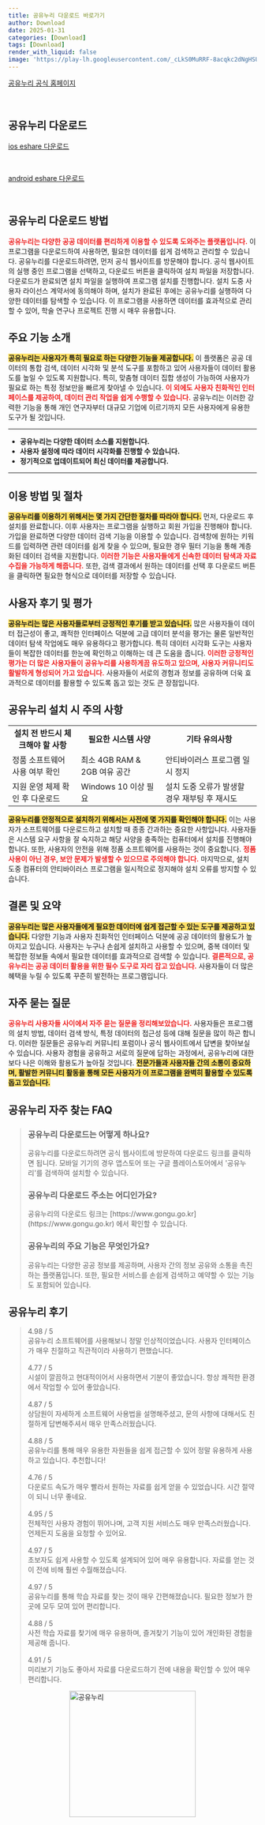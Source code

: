 ```yaml
---
title: 공유누리 다운로드 바로가기
author: Download
date: 2025-01-31
categories: [Download]
tags: [Download]
render_with_liquid: false
image: 'https://play-lh.googleusercontent.com/_cLkS0MuRRF-8acqkc2dNgHSUoLVMo0aliY74NHWtg8_kv6v81tueXlArRxaQHWLgw=s256-rw'
---
```

<p><a class='click-button' title='공유누리' href='https://www.eshare.go.kr/' rel='nofollow'>공유누리 공식 홈페이지</a></p><br>
<h2 id='공유누리_다운로드'>공유누리 다운로드</h2>
<p><a class="click-button ios" title="eshare 다운로드" href="https://apps.apple.com/kr/app/%EA%B3%B5%EC%9C%A0%EB%88%84%EB%A6%AC/id1548627741" rel="nofollow">ios eshare 다운로드</a></p><br>
<p><a class="click-button android" title="eshare 다운로드" href="https://play.google.comhttps://play.google.com/store/apps/details?id=kr.co.esshare.android.app" rel="nofollow">android eshare 다운로드</a></p><br>


<h2 id='공유누리 다운로드 방법'>공유누리 다운로드 방법</h2>

<p><b><span style="color: #ee2323;">공유누리는 다양한 공공 데이터를 편리하게 이용할 수 있도록 도와주는 플랫폼입니다.</span></b> 이 프로그램을 다운로드하여 사용하면, 필요한 데이터를 쉽게 검색하고 관리할 수 있습니다. 공유누리를 다운로드하려면, 먼저 공식 웹사이트를 방문해야 합니다. 공식 웹사이트의 실행 중인 프로그램을 선택하고, 다운로드 버튼을 클릭하여 설치 파일을 저장합니다. 다운로드가 완료되면 설치 파일을 실행하여 프로그램 설치를 진행합니다. 설치 도중 사용자 라이선스 계약서에 동의해야 하며, 설치가 완료된 후에는 공유누리를 실행하여 다양한 데이터를 탐색할 수 있습니다. 이 프로그램을 사용하면 데이터를 효과적으로 관리할 수 있어, 학술 연구나 프로젝트 진행 시 매우 유용합니다.</p>

<h2 id='주요 기능 소개'>주요 기능 소개</h2>

<p><b><span style="background-color: #ffe066;">공유누리는 사용자가 특히 필요로 하는 다양한 기능을 제공합니다.</span></b> 이 플랫폼은 공공 데이터의 통합 검색, 데이터 시각화 및 분석 도구를 포함하고 있어 사용자들이 데이터 활용도를 높일 수 있도록 지원합니다. 특히, 맞춤형 데이터 집합 생성이 가능하여 사용자가 필요로 하는 특정 정보만을 빠르게 찾아낼 수 있습니다. <b><span style="color: #ee2323;">이 외에도 사용자 친화적인 인터페이스를 제공하여, 데이터 관리 작업을 쉽게 수행할 수 있습니다.</span></b> 공유누리는 이러한 강력한 기능을 통해 개인 연구자부터 대규모 기업에 이르기까지 모든 사용자에게 유용한 도구가 될 것입니다. </p>

<hr />

<ul>
    <li><b>공유누리는 다양한 데이터 소스를 지원합니다.</b></li>
    <li><b>사용자 설정에 따라 데이터 시각화를 진행할 수 있습니다.</b></li>
    <li><b>정기적으로 업데이트되어 최신 데이터를 제공합니다.</b></li>
</ul>

<hr />

<h2 id='이용 방법 및 절차'>이용 방법 및 절차</h2>

<p><b><span style="background-color: #ffe066;">공유누리를 이용하기 위해서는 몇 가지 간단한 절차를 따라야 합니다.</span></b> 먼저, 다운로드 후 설치를 완료합니다. 이후 사용자는 프로그램을 실행하고 회원 가입을 진행해야 합니다. 가입을 완료하면 다양한 데이터 검색 기능을 이용할 수 있습니다. 검색창에 원하는 키워드를 입력하면 관련 데이터를 쉽게 찾을 수 있으며, 필요한 경우 필터 기능을 통해 계층화된 데이터 검색을 지원합니다. <b><span style="color: #ee2323;">이러한 기능은 사용자들에게 신속한 데이터 탐색과 자료 수집을 가능하게 해줍니다.</span></b> 또한, 검색 결과에서 원하는 데이터를 선택 후 다운로드 버튼을 클릭하면 필요한 형식으로 데이터를 저장할 수 있습니다.</p>

<h2 id='사용자 후기 및 평가'>사용자 후기 및 평가</h2>

<p><b><span style="background-color: #ffe066;">공유누리는 많은 사용자들로부터 긍정적인 후기를 받고 있습니다.</span></b> 많은 사용자들이 데이터 접근성이 좋고, 쾌적한 인터페이스 덕분에 고급 데이터 분석을 평가는 물론 일반적인 데이터 탐색 작업에도 매우 유용하다고 평가합니다. 특히 데이터 시각화 도구는 사용자들이 복잡한 데이터를 한눈에 확인하고 이해하는 데 큰 도움을 줍니다. <b><span style="color: #ee2323;">이러한 긍정적인 평가는 더 많은 사용자들이 공유누리를 사용하게끔 유도하고 있으며, 사용자 커뮤니티도 활발하게 형성되어 가고 있습니다.</span></b> 사용자들이 서로의 경험과 정보를 공유하며 더욱 효과적으로 데이터를 활용할 수 있도록 돕고 있는 것도 큰 장점입니다.</p>

<h2 id='공유누리 설치 시 주의 사항'>공유누리 설치 시 주의 사항</h2>

<table>
    <tr>
        <td style="text-align: center; height: 17px;"><b>설치 전 반드시 체크해야 할 사항</b></td>
        <td style="text-align: center; height: 17px;"><b>필요한 시스템 사양</b></td>
        <td style="text-align: center; height: 17px;"><b>기타 유의사항</b></td>
    </tr>
    <tr>
        <td>정품 소프트웨어 사용 여부 확인</td>
        <td>최소 4GB RAM & 2GB 여유 공간</td>
        <td>안티바이러스 프로그램 일시 정지</td>
    </tr>
    <tr>
        <td>지원 운영 체제 확인 후 다운로드</td>
        <td>Windows 10 이상 필요</td>
        <td>설치 도중 오류가 발생할 경우 재부팅 후 재시도</td>
    </tr>
</table>

<p><b><span style="background-color: #ffe066;">공유누리를 안정적으로 설치하기 위해서는 사전에 몇 가지를 확인해야 합니다.</span></b> 이는 사용자가 소프트웨어를 다운로드하고 설치할 때 종종 간과하는 중요한 사항입니다. 사용자들은 시스템 요구 사항을 잘 숙지하고 해당 사양을 충족하는 컴퓨터에서 설치를 진행해야 합니다. 또한, 사용자의 안전을 위해 정품 소프트웨어를 사용하는 것이 중요합니다. <b><span style="color: #ee2323;">정품 사용이 아닌 경우, 보안 문제가 발생할 수 있으므로 주의해야 합니다.</span></b> 마지막으로, 설치 도중 컴퓨터의 안티바이러스 프로그램을 일시적으로 정지해야 설치 오류를 방지할 수 있습니다.</p>

<h2 id='결론 및 요약'>결론 및 요약</h2>

<p><b><span style="background-color: #ffe066;">공유누리는 많은 사용자들에게 필요한 데이터에 쉽게 접근할 수 있는 도구를 제공하고 있습니다.</span></b> 다양한 기능과 사용자 친화적인 인터페이스 덕분에 공공 데이터의 활용도가 높아지고 있습니다. 사용자는 누구나 손쉽게 설치하고 사용할 수 있으며, 중복 데이터 및 복잡한 정보들 속에서 필요한 데이터를 효과적으로 검색할 수 있습니다. <b><span style="color: #ee2323;">결론적으로, 공유누리는 공공 데이터 활용을 위한 필수 도구로 자리 잡고 있습니다.</span></b> 사용자들이 더 많은 혜택을 누릴 수 있도록 꾸준히 발전하는 프로그램입니다.</p>

<h2 id='자주 묻는 질문'>자주 묻는 질문</h2>

<p><b><span style="color: #ee2323;">공유누리 사용자들 사이에서 자주 묻는 질문을 정리해보았습니다.</span></b> 사용자들은 프로그램의 설치 방법, 데이터 검색 방식, 특정 데이터의 접근성 등에 대해 질문을 많이 하곤 합니다. 이러한 질문들은 공유누리 커뮤니티 포럼이나 공식 웹사이트에서 답변을 찾아보실 수 있습니다. 사용자 경험을 공유하고 서로의 질문에 답하는 과정에서, 공유누리에 대한 보다 나은 이해와 활용도가 높아질 것입니다. <b><span style="background-color: #ffe066;">전문가들과 사용자들 간의 소통이 중요하며, 활발한 커뮤니티 활동을 통해 모든 사용자가 이 프로그램을 완벽히 활용할 수 있도록 돕고 있습니다.</span></b></p>


<h2 id='공유누리_자주_찾는_FAQ'>공유누리 자주 찾는 FAQ</h2>
<div itemscope="" itemtype="https://schema.org/FAQPage"> <blockquote> <div itemscope="" itemprop="mainEntity" itemtype="https://schema.org/Question"> <h3 itemprop="name">공유누리 다운로드는 어떻게 하나요?</h3> <div itemscope="" itemprop="acceptedAnswer" itemtype="https://schema.org/Answer"> <span itemprop="text"> <p>공유누리를 다운로드하려면 공식 웹사이트에 방문하여 다운로드 링크를 클릭하면 됩니다. 모바일 기기의 경우 앱스토어 또는 구글 플레이스토어에서 '공유누리'를 검색하여 설치할 수 있습니다.</p> </span> </div> </div> <div itemscope="" itemprop="mainEntity" itemtype="https://schema.org/Question"> <h3 itemprop="name">공유누리 다운로드 주소는 어디인가요?</h3> <div itemscope="" itemprop="acceptedAnswer" itemtype="https://schema.org/Answer"> <span itemprop="text"> <p>공유누리의 다운로드 링크는 [https://www.gongu.go.kr](https://www.gongu.go.kr) 에서 확인할 수 있습니다.</p> </span> </div> </div> <div itemscope="" itemprop="mainEntity" itemtype="https://schema.org/Question"> <h3 itemprop="name">공유누리의 주요 기능은 무엇인가요?</h3> <div itemscope="" itemprop="acceptedAnswer" itemtype="https://schema.org/Answer"> <span itemprop="text"> <p>공유누리는 다양한 공공 정보를 제공하며, 사용자 간의 정보 공유와 소통을 촉진하는 플랫폼입니다. 또한, 필요한 서비스를 손쉽게 검색하고 예약할 수 있는 기능도 포함되어 있습니다.</p> </span> </div> </div> </blockquote> </div>
<h2 id='공유누리_후기'>공유누리 후기</h2>
<div itemscope itemtype="https://schema.org/Product">
  <blockquote>
  <div itemprop="review" itemscope itemtype="https://schema.org/Review">
      <div itemprop="reviewRating" itemscope itemtype="https://schema.org/Rating"> <span itemprop="ratingValue">4.98</span> / <span itemprop="bestRating">5</span> </div>
      <span itemprop="reviewBody">공유누리 소프트웨어를 사용해보니 정말 인상적이었습니다. 사용자 인터페이스가 매우 친절하고 직관적이라 사용하기 편했습니다.</span>
  </div>
  <br>
  <div itemprop="review" itemscope itemtype="https://schema.org/Review">
      <div itemprop="reviewRating" itemscope itemtype="https://schema.org/Rating"> <span itemprop="ratingValue">4.77</span> / <span itemprop="bestRating">5</span> </div>
      <span itemprop="reviewBody">시설이 깔끔하고 현대적이어서 사용하면서 기분이 좋았습니다. 항상 쾌적한 환경에서 작업할 수 있어 좋았습니다.</span>
  </div>
  <br>
  <div itemprop="review" itemscope itemtype="https://schema.org/Review">
      <div itemprop="reviewRating" itemscope itemtype="https://schema.org/Rating"> <span itemprop="ratingValue">4.87</span> / <span itemprop="bestRating">5</span> </div>
      <span itemprop="reviewBody">상담원이 자세하게 소프트웨어 사용법을 설명해주셨고, 문의 사항에 대해서도 친절하게 답변해주셔서 매우 만족스러웠습니다.</span>
  </div>
  <br>
  <div itemprop="review" itemscope itemtype="https://schema.org/Review">
      <div itemprop="reviewRating" itemscope itemtype="https://schema.org/Rating"> <span itemprop="ratingValue">4.88</span> / <span itemprop="bestRating">5</span> </div>
      <span itemprop="reviewBody">공유누리를 통해 매우 유용한 자원들을 쉽게 접근할 수 있어 정말 유용하게 사용하고 있습니다. 추천합니다!</span>
  </div>
  <br>
  <div itemprop="review" itemscope itemtype="https://schema.org/Review">
      <div itemprop="reviewRating" itemscope itemtype="schema.org/Rating"> <span itemprop="ratingValue">4.76</span> / <span itemprop="bestRating">5</span> </div>
      <span itemprop="reviewBody">다운로드 속도가 매우 빨라서 원하는 자료를 쉽게 얻을 수 있었습니다. 시간 절약이 되니 너무 좋네요.</span>
  </div>
  <br>
  <div itemprop="review" itemscope itemtype="https://schema.org/Review">
      <div itemprop="reviewRating" itemscope itemtype="https://schema.org/Rating"> <span itemprop="ratingValue">4.95</span> / <span itemprop="bestRating">5</span> </div>
      <span itemprop="reviewBody">전체적인 사용자 경험이 뛰어나며, 고객 지원 서비스도 매우 만족스러웠습니다. 언제든지 도움을 요청할 수 있어요.</span>
  </div>
  <br>
  <div itemprop="review" itemscope itemtype="https://schema.org/Review">
      <div itemprop="reviewRating" itemscope itemtype="https://schema.org/Rating"> <span itemprop="ratingValue">4.97</span> / <span itemprop="bestRating">5</span> </div>
      <span itemprop="reviewBody">초보자도 쉽게 사용할 수 있도록 설계되어 있어 매우 유용합니다. 자료를 얻는 것이 전에 비해 훨씬 수월해졌습니다.</span>
  </div>
  <br>
  <div itemprop="review" itemscope itemtype="https://schema.org/Review">
      <div itemprop="reviewRating" itemscope itemtype="https://schema.org/Rating"> <span itemprop="ratingValue">4.97</span> / <span itemprop="bestRating">5</span> </div>
      <span itemprop="reviewBody">공유누리를 통해 학습 자료를 찾는 것이 매우 간편해졌습니다. 필요한 정보가 한곳에 모두 모여 있어 편리합니다.</span>
  </div>
  <br>
  <div itemprop="review" itemscope itemtype="https://schema.org/Review">
      <div itemprop="reviewRating" itemscope itemtype="https://schema.org/Rating"> <span itemprop="ratingValue">4.88</span> / <span itemprop="bestRating">5</span> </div>
      <span itemprop="reviewBody">사전 학습 자료를 찾기에 매우 유용하며, 즐겨찾기 기능이 있어 개인화된 경험을 제공해 줍니다.</span>
  </div>
  <br>
  <div itemprop="review" itemscope itemtype="https://schema.org/Review">
      <div itemprop="reviewRating" itemscope itemtype="https://schema.org/Rating"> <span itemprop="ratingValue">4.91</span> / <span itemprop="bestRating">5</span> </div>
      <span itemprop="reviewBody">미리보기 기능도 좋아서 자료를 다운로드하기 전에 내용을 확인할 수 있어 매우 편리합니다.</span>
  </div>
  </blockquote>
</div>
<figure class="image" style="display: flex; justify-content: center; align-items: center; margin: 0;"><img src="https://play-lh.googleusercontent.com/_cLkS0MuRRF-8acqkc2dNgHSUoLVMo0aliY74NHWtg8_kv6v81tueXlArRxaQHWLgw=s256-rw" alt="공유누리" width="256" height="256" style="max-width: 100%; height: auto;"></figure>